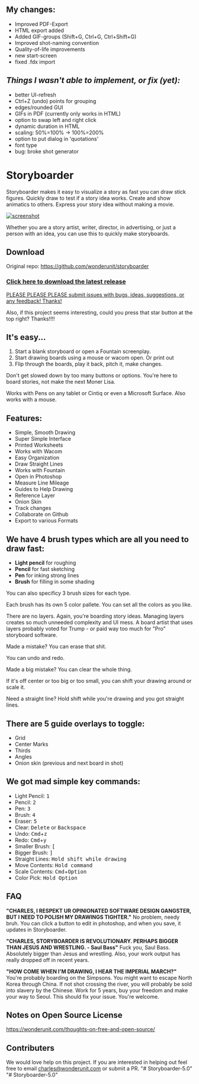 ## My changes:

* Improved PDF-Export
* HTML export added
* Added GIF-groups (Shift+G, Ctrl+G, Ctrl+Shift+G)
* Improved shot-naming convention
* Quality-of-life improvements
* new start-screen
* fixed .fdx import

## *Things I wasn't able to implement, or fix (yet):*

* better UI-refresh
* Ctrl+Z (undo) points for grouping
* edges/rounded GUI
* GIFs in PDF (currently only works in HTML)
* option to swap left and right click
* dynamic duration in HTML
* scaling: 50%=100%   ->   100%=200%
* option to put dialog in 'quotations'
* font type
* bug: broke shot generator




# Storyboarder

Storyboarder makes it easy to visualize a story as fast you can draw stick figures. Quickly draw to test if a story idea works. Create and show animatics to others. Express your story idea without making a movie.

[![screenshot](https://user-images.githubusercontent.com/441117/27712058-4404e214-5cf3-11e7-8fa3-b88ae924d154.gif)](https://www.wonderunit.com/storyboarder)

Whether you are a story artist, writer, director, in advertising, or just a person with an idea, you can use this to quickly make storyboards.

## Download

Original repo: https://github.com/wonderunit/storyboarder

### [Click here to download the latest release](https://wonderunit.com/storyboarder/)

[PLEASE PLEASE PLEASE submit issues with bugs, ideas, suggestions, or any feedback! Thanks!](https://github.com/wonderunit/storyboarder/issues)

Also, if this project seems interesting, could you press that star button at the top right? Thanks!!!!

## It's easy...

1. Start a blank storyboard or open a Fountain screenplay.
2. Start drawing boards using a mouse or wacom open. Or print out
3. Flip through the boards, play it back, pitch it, make changes.

Don't get slowed down by too many buttons or options. You're here to board stories, not make the next Moner Lisa.

Works with Pens on any tablet or Cintiq or even a Microsoft Surface. Also works with a mouse.

## Features:

* Simple, Smooth Drawing
* Super Simple Interface
* Printed Worksheets
* Works with Wacom
* Easy Organization
* Draw Straight Lines
* Works with Fountain
* Open in Photoshop
* Measure Line Mileage
* Guides to Help Drawing
* Reference Layer
* Onion Skin
* Track changes
* Collaborate on Github
* Export to various Formats

## We have 4 brush types which are all you need to draw fast:

* **Light pencil** for roughing
* **Pencil** for fast sketching
* **Pen** for inking strong lines
* **Brush** for filling in some shading

You can also specificy 3 brush sizes for each type.

Each brush has its own 5 color pallete. You can set all the colors as you like.

There are no layers. Again, you're boarding story ideas. Managing layers creates so much unneeded complexity and UI mess. A board artist that uses layers probably voted for Trump - or paid way too much for "Pro" storyboard software.

Made a mistake? You can erase that shit.

You can undo and redo.

Made a big mistake? You can clear the whole thing.

If it's off center or too big or too small, you can shift your drawing around or scale it.

Need a straight line? Hold shift while you're drawing and you got straight lines.

## There are 5 guide overlays to toggle:

*  Grid
*  Center Marks
*  Thirds
*  Angles
*  Onion skin (previous and next board in shot)

## We got mad simple key commands:

* Light Pencil: <kbd>1</kbd>
* Pencil: <kbd>2</kbd>
* Pen: <kbd>3</kbd>
* Brush: <kbd>4</kbd>
* Eraser: <kbd>5</kbd>
* Clear: <kbd>Delete</kbd> or <kbd>Backspace</kbd>
* Undo: <kbd>Cmd</kbd>+<kbd>z</kbd>
* Redo: <kbd>Cmd</kbd>+<kbd>y</kbd>
* Smaller Brush: <kbd>[</kbd>
* Bigger Brush: <kbd>]</kbd>
* Straight Lines: <kbd>Hold shift while drawing</kbd>
* Move Contents: <kbd>Hold command</kbd>
* Scale Contents: <kbd>Cmd</kbd>+<kbd>Option</kbd>
* Color Pick: <kbd>Hold Option</kbd>

## FAQ

**"CHARLES, I RESPEKT UR OPINIONATED SOFTWARE DESIGN GANGSTER, BUT I NEED TO POLISH MY DRAWINGS TIGHTER."**
No problem, needy bruh. You can click a button to edit in photoshop, and when you save, it updates in Storyboarder.

**"CHARLES, STORYBOARDER IS REVOLUTIONARY. PERHAPS BIGGER THAN JESUS AND WRESTLING. - Saul Bass"**
Fuck you, Saul Bass. Absolutely bigger than Jesus and wrestling. Also, your work output has really dropped off in recent years.

**"HOW COME WHEN I'M DRAWING, I HEAR THE IMPERIAL MARCH?"**
You're probably boarding on the Simpsons. You might want to escape North Korea through China. If not shot crossing the river, you will probably be sold into slavery by the Chinese. Work for 5 years, buy your freedom and make your way to Seoul. This should fix your issue. You're welcome.

## Notes on Open Source License

https://wonderunit.com/thoughts-on-free-and-open-source/

## Contributers

We would love help on this project. If you are interested in helping out feel free to email charles@wonderunit.com or submit a PR.
"# Storyboarder-5.0" 
"# Storyboarder-5.0" 
